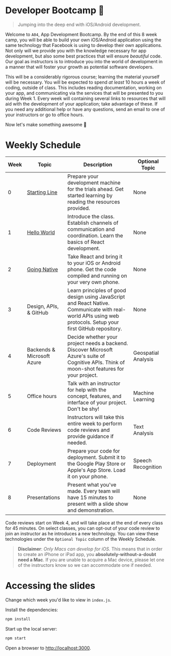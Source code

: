 Developer Bootcamp :rocket:
===========================

 > Jumping into the deep end with iOS/Android development.

Welcome to `A04`, App Development Bootcamp. By the end of this 8 week camp, you will be able to build your own iOS/Android application using the same technology that Facebook is using to develop their own applications. Not only will we provide you with the knowledge necessary for app development, but also some best practices that will ensure *beautiful* code. Our goal as instructors is to introduce you into the world of development in a manner that will foster your growth as potential software developers.

This will be a considerably rigorous course; learning the material yourself will be necessary. You will be expected to spend *at least* 10 hours a week of coding, outside of class. This includes reading documentation, working on your app, and communicating via the services that will be presented to you during Week 1. Every week will containing several links to resources that will aid with the development of your application; take advantage of these. If you need any additional help or have any questions, send an email to one of your instructors or go to office hours.

Now let's make something awesome :tada:

Weekly Schedule
===============
Week | Topic                       | Description                                                                                                                                                  | Optional Topic
---- | --------------------------- | ------------------------------------------------------------------------------------------------------------------------------------------------------------ | -------------------
   0 | [Starting Line][1]          | Prepare your development machine for the trials ahead. Get started learning by reading the resources provided.                                               | None
   1 | [Hello World][2]            | Introduce the class. Establish channels of communication and coordination. Learn the basics of React development.                                            | None
   2 | [Going Native][3]           | Take React and bring it to your iOS or Android phone. Get the code compiled and running on your very own phone.                                              | None
   3 | Design, APIs, & GitHub      | Learn principles of good design using JavaScript and React Native. Communicate with real-world APIs using web protocols. Setup your first GitHub repository. | None
   4 | Backends & Microsoft Azure  | Decide whether your project needs a backend. Discover Microsoft Azure's suite of Cognitive APIs. Think of moon-shot features for your project.               | Geospatial Analysis
   5 | Office hours                | Talk with an instructor for help with the concept, features, and interface of your project. Don't be shy!                                                    | Machine Learning
   6 | Code Reviews                | Instructors will take this entire week to perform code reviews and provide guidance if needed.                                                               | Text Analysis
   7 | Deployment                  | Prepare your code for deployment. Submit it to the Google Play Store or Apple's App Store. Load it on your phone.                                            | Speech Recognition
   8 | Presentations               | Present what you've made. Every team will have 15 minutes to present with a slide show and demonstration.                                                    | None

Code reviews start on Week 4, and will take place at the end of every class for 45 minutes. On select classes, you can opt-out of your code review to join an instructor as he introduces a new technology. You can view these technologies under the `Optional Topic` column of the Weekly Schedule.

 > **Disclaimer**: *Only Macs can develop for iOS.* This means that in order to create an iPhone or iPad app, you **absolutely-without-a-doubt need a Mac**. If you are unable to acquire a Mac device, please let one of the instructors know so we can accommodate one if needed.

[1]: https://github.com/ArdentLabs/bootcamp/tree/master/week0
[2]: https://github.com/ArdentLabs/bootcamp/tree/master/week1
[3]: https://github.com/ArdentLabs/bootcamp/tree/master/week2

Accessing the slides
====================
Change which week you'd like to view in `index.js`.

Install the dependencies:

```bash
npm install
```

Start up the local server:

```bash
npm start
```

Open a browser to [http://localhost:3000](http://localhost:3000).
